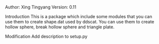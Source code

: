 Author: Xing Tingyang
Version: 0.11

Introduction
    This is a package which include some modules that you can use them to create shape.dat used by ddscat.
    You can use them to create hollow sphere, break hollow sphere and triangle plate.
    
Modification
    Add description to setup.py
